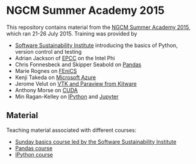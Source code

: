 # NGCM Summer Academy 2015

This repository contains material from the [NGCM Summer Academy 2015](http://ngcm.soton.ac.uk/summer-academy/), which ran 21-26 July 2015. Training was provided by

* [Software Sustainability Institute](http://software.ac.uk/) introducing the basics of Python, version control and testing
* Adrian Jackson of [EPCC](https://www.epcc.ed.ac.uk/) on the Intel Phi
* Chris Fonnesbeck and Skipper Seabold on [Pandas](http://pandas.pydata.org/)
* Marie Rognes on [FEniCS](http://fenicsproject.org/)
* Kenji Takeda on [Microsoft Azure](http://azure.microsoft.com/en-gb/)
* Jerome Velut on [VTK and Paraview from Kitware](http://www.kitware.com/)
* Anthony Morse on [CUDA](http://www.nvidia.com/object/cuda_home_new.html)
* Min Ragan-Kelley on [IPython](http://ipython.org/) and [Jupyter](https://jupyter.org/)

## Material

Teaching material associated with different courses:

* [Sunday basics course led by the Software Sustainability Institute](https://github.com/softwaresaved/NGCMGSoton-2015-06-21)
* [Pandas course](https://github.com/fonnesbeck/ngcm_pandas_course)
* [IPython course](https://github.com/jupyter/ngcm-tutorial)
